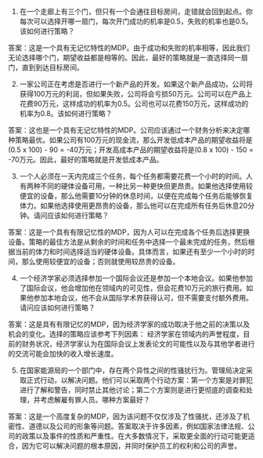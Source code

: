 1. 在一个走廊上有三个门，但只有一个会通往目标房间，走错就会回到起点。你每次可以选择开哪一扇门，每次开门成功的机率是0.5，失败的机率也是0.5。该如何进行策略？

答案：这是一个具有无记忆特性的MDP。由于成功和失败的机率相等，因此我们无论选择哪个门，期望收益都是相等的。因此，最好的策略就是一直选择同一扇门，直到到达目标房间。

2. 一家公司正在考虑是否进行一个新产品的开发。如果这个新产品成功，公司将获得100万元的利润，但如果失败，公司将会亏损50万元。公司可以在产品上花费90万元，这样成功的机率为0.5。公司也可以花费150万元，这样成功的机率为0.8。该如何进行策略？

答案：这也是一个具有无记忆特性的MDP。公司应该通过一个财务分析来决定哪种策略最优。如果公司有100万元的现金流，那么开发低成本产品的期望收益将是(0.5 x 100) - 90 = -40万元；开发高成本产品的期望收益将是(0.8 x 100) - 150 = -70万元。因此，最好的策略就是开发低成本产品。

3. 一个人必须在一天内完成三个任务，每个任务都需要花费一个小时的时间。人有两种不同的硬体设备可用，一种比另一种更快但更昂贵。如果他选择使用较便宜的设备，那么他需要10分钟的休息时间，以便在完成每个任务后能够恢复体力。如果他选择使用更昂贵的设备，那么他可以在完成所有任务后休息20分钟。请问应该如何进行策略？

答案：这是一个具有有限记忆性的MDP，因为人可以在完成各个任务后选择更换设备。策略的最佳方法是从剩余的时间和任务中选择一个最未完成的任务，然后根据当前的体力和时间选择适当的硬体设备。具体而言，如果还有至少一个小时的时间，那么使用较便宜的设备；否则就使用较昂贵的设备。

4. 一个经济学家必须选择参加一个国际会议还是参加一个本地会议。如果他参加了国际会议，他会增加他在领域内的可见性，但会花费10万元的旅行费用。如果他参加本地会议，他不会从国际学术界获得认可，但不需要支付额外费用。请问应该如何进行策略？

答案：这是具有有限记忆的MDP，因为经济学家的成功取决于他之前的决策以及机会的变化。选择的策略应该参考下列因素： 经济学家在领域内的声誉程度，目前的财务状况，经济学家认为在国际会议上发表论文的可能性以及与其他学者进行的交流可能会加快的收入增长速度。

5. 在国家能源局的一个部门中，存在两个异性之间的性骚扰行为。管理局决定采取正式行动，以解决问题。他们可以采取两个行动方案：第一个方案是对罪犯进行了解和警告，同时禁止其他讨论；第二个方案则是进行更彻底的调查和处理，并考虑解雇有罪人员。哪种方案最好？

答案：这是一个高度复杂的MDP，因为该问题不仅仅涉及了性骚扰，还涉及了机密性、道德以及公司的形象等问题。答案取决于许多因素，例如国家法律法规、公司的政策以及事件的性质和严重性。在大多数情况下，采取更全面的行动可能更适合，因为它可以解决问题的根本原因，并同时保护员工的权利和公司的声誉。